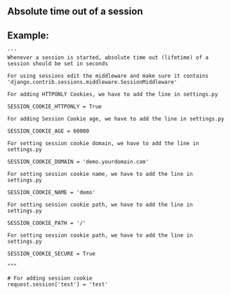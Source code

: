 
Absolute time out of a session
-------

## Example:
	
	'''
	Whenever a session is started, absolute time out (lifetime) of a session should be set in seconds
	
	For using sessions edit the middleware and make sure it contains 'django.contrib.sessions.middleware.SessionMiddleware'

    For adding HTTPONLY Cookies, we have to add the line in settings.py

    SESSION_COOKIE_HTTPONLY = True

    For adding Session Cookie age, we have to add the line in settings.py
	
    SESSION_COOKIE_AGE = 60000

    For setting session cookie domain, we have to add the line in settings.py

    SESSION_COOKIE_DOMAIN = 'demo.yourdomain.com'

	For setting session cookie name, we have to add the line in settings.py
	
	SESSION_COOKIE_NAME = 'demo'    
	
	For setting session cookie path, we have to add the line in settings.py
	
	SESSION_COOKIE_PATH = '/'

	For setting session cookie path, we have to add the line in settings.py
	
	SESSION_COOKIE_SECURE = True
	
	"""

	# For adding session cookie
	request.session['test'] = 'test'